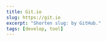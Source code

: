 ```yaml
---
title: Git.io
slug: https://git.io
excerpt: "Shorten slug: by GitHub."
tags: [develop, tool]
---
```

